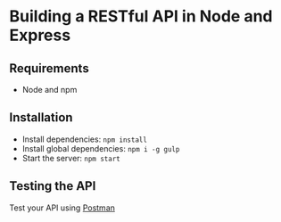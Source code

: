 # Building a RESTful API in Node and Express

## Requirements

- Node and npm

## Installation

- Install dependencies: `npm install`
- Install global dependencies: `npm i -g gulp`
- Start the server: `npm start`

## Testing the API
Test your API using [Postman](https://www.getpostman.com/)
